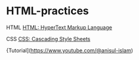 # HTML-practices
HTML
[HTML: HyperText Markup Language](https://developer.mozilla.org/en-US/docs/Web/HTML)

CSS
[CSS: Cascading Style Sheets](https://developer.mozilla.org/en-US/docs/Web/CSS)

{Tutorial](https://www.youtube.com/@anisul-islam)
